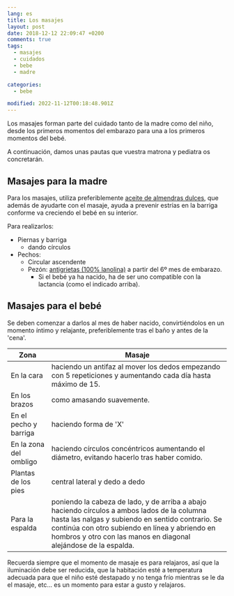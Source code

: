 ```yaml
---
lang: es
title: Los masajes
layout: post
date: 2018-12-12 22:09:47 +0200
comments: true
tags:
  - masajes
  - cuidados
  - bebe
  - madre

categories:
  - bebe

modified: 2022-11-12T00:18:48.901Z
---
```


Los masajes forman parte del cuidado tanto de la madre como del niño, desde los primeros momentos del embarazo para una a los primeros momentos del bebé.

A continuación, damos unas pautas que vuestra matrona y pediatra os concretarán.

## Masajes para la madre

Para los masajes, utiliza preferiblemente [aceite de almendras dulces](https://www.amazon.es/dp/B01GTPVVMK?tag=redken-21), que además de ayudarte con el masaje, ayuda a prevenir estrías en la barriga conforme va creciendo el bebé en su interior.

Para realizarlos:

- Piernas y barriga
  - dando círculos
- Pechos:
  - Circular ascendente
  - Pezón: [antigrietas (100% lanolina)](https://www.amazon.es/dp/B001TPS9XU?tag=redken-21) a partir del 6º mes de embarazo.
    - Si el bebé ya ha nacido, ha de ser uno compatible con la lactancia (como el indicado arriba).

## Masajes para el bebé

Se deben comenzar a darlos al mes de haber nacido, convirtiéndolos en un momento íntimo y relajante, preferiblemente tras el baño y antes de la 'cena'.

| Zona                   | Masaje                                                                                                                                                                                                                                                                  |
| ---------------------- | ----------------------------------------------------------------------------------------------------------------------------------------------------------------------------------------------------------------------------------------------------------------------- |
| En la cara             | haciendo un antifaz al mover los dedos empezando con 5 repeticiones y aumentando cada día hasta máximo de 15.                                                                                                                                                           |
| En los brazos          | como amasando suavemente.                                                                                                                                                                                                                                               |
| En el pecho y barriga  | haciendo forma de 'X'                                                                                                                                                                                                                                                   |
| En la zona del ombligo | haciendo círculos concéntricos aumentando el diámetro, evitando hacerlo tras haber comido.                                                                                                                                                                              |
| Plantas de los pies    | central lateral y dedo a dedo                                                                                                                                                                                                                                           |
| Para la espalda        | poniendo la cabeza de lado, y de arriba a abajo haciendo círculos a ambos lados de la columna hasta las nalgas y subiendo en sentido contrario. Se continúa con otro subiendo en línea y abriendo en hombros y otro con las manos en diagonal alejándose de la espalda. |

Recuerda siempre que el momento de masaje es para relajaros, así que la iluminación debe ser reducida, que la habitación esté a temperatura adecuada para que el niño esté destapado y no tenga frío mientras se le da el masaje, etc... es un momento para estar a gusto y relajaros.
